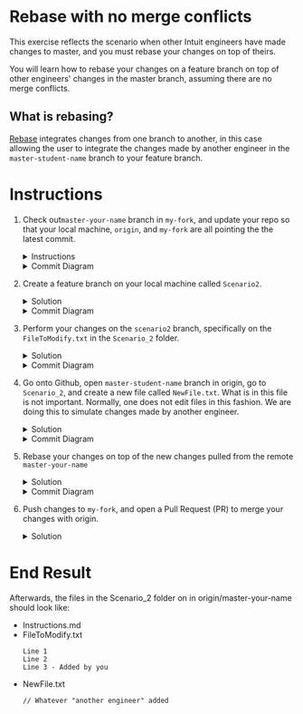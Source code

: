 # Rebase with no merge conflicts 

This exercise reflects the scenario when other Intuit engineers have made changes to master, and you must rebase your changes on top of theirs.

You will learn how to rebase your changes on a feature branch on top of other engineers' changes in the master branch, assuming there are no merge conflicts. 

## What is rebasing?
[Rebase](https://www.git-tower.com/learn/git/glossary/rebase) integrates changes from one branch to another, in this case allowing the user to integrate the changes made by another engineer in the `master-student-name` branch to your feature branch. 

# Instructions
1. Check out`master-your-name` branch in `my-fork`, and update your repo so that your local machine, `origin`, and `my-fork` are all pointing the the latest commit.
    <details>
    <summary>Instructions</summary>

    Ensure all your changes are pushed to Github
    ```console
    $ git stage -A
    $ git commit -m "your message"
    $ git push -u my-fork master 
    ```

    Ensure your local machine contains all changes, and pointers are pointing to the latest commit 
    ```console
    $ git pull 
    ```

    Ensure that `(HEAD -> master-your-name)`, and `(origin/master-your-name, origin/HEAD)` are pointing to the latest commit, and `(my-fork/master)` contains the latest changes. 
    ```console
    $ git log
    ```
    </details>

    <details>
    <summary>Commit Diagram</summary>

    The local repo, `my-fork` and `origin` all point to the the existing content in the repo.

    ```
    Our local repo
    
    A---B master-your-name


    Remote my-fork:

    A---B master-your-name
    
    
    Remote origin:

    A---B master-your-name
    ```
    </details>
1. Create a feature branch on your local machine called `Scenario2`.
    <details>
    <summary>Solution</summary>
    
    ```console
    $ git checkout -b scenario2
    ```
    </details>

    <details>
    <summary>Commit Diagram</summary>

    ```
    Our local repo:
    
    A---B master-your-name, scenario2


    Remote my-fork:
    
    A---B master-your-name
    

    Remote origin:
    
    A---B master-your-name
    ```
    </details>
1. Perform your changes on the `scenario2` branch, specifically on the  `FileToModify.txt` in the `Scenario_2` folder. 
    <details>
    <summary>Solution</summary>
    
    1. Add a Line 3 to `FileToModify.txt`
        ```
        Line 1 
        Line 2
        Line 3 - Added by you 
        ```
    1. Stage and commit your changes 
        ```console
        $ git stage -A
        $ git commit -m "your message"
        ```
    </details>

    <details>
    <summary>Commit Diagram</summary>

    ```
    Our local repo:
    
      D scenario2
     /
    A---B master-your-name
    

    Remote my-fork:
    
    A---B master-your-name
    

    Remote origin:
    
    A---B master-your-name
    ```
    </details>
1. Go onto Github, open `master-student-name` branch in origin, go to `Scenario_2`, and create a new file called `NewFile.txt`. What is in this file is not important.  Normally, one does not edit files in this fashion.  We are doing this to simulate changes made by another engineer.

    <details>
    <summary>Solution</summary>

    1. On the "Code" page of your `master-student-name` branch in origin, click "Create new file".
    1. Name your file `NewFile.txt` and add some text.
    1. Click "Commit changes" 
    </details>

    <details>
    <summary>Commit Diagram</summary>

    ```
    Our local repo:
    
      D scenario2
     /
    A---B master-your-name
    

    Remote my-fork:
    
    A---B master-your-name
    

    Remote origin:
    
      C another-engineer
     /
    A---B master-your-name
    ```
    </details>
1. Rebase your changes on top of the new changes pulled from the remote `master-your-name`
    <details>
    <summary>Solution</summary>
    
    1. Update `master-your-name` with the latest changes from Git
        ```console
        $ git checkout master-your-name
        $ git pull
        $ git checkout scenario2
        ```
    1. Rebase your changes on top of the new changes made by another engineer in master-your-name
        ```console
        $ git rebase master
        ```
    1. Check that your changes are on top of the changes imported from `master-your-name` with
        ```console
        $ git log
        ```
    </details>

    <details>
    <summary>Commit Diagram</summary>

    ```
    Our local repo:
    
    A---B---C---D master-your-name
    

    Remote my-fork:
    
    A---B master-your-name
    

    Remote origin:
    
      C another-engineer
     /
    A---B master-your-name
    ```
    </details>
1. Push changes to `my-fork`, and open a Pull Request (PR) to merge your changes with origin. 
    <details>
    <summary>Solution</summary>
    
    1. Push your changes to Github
        ```console
        $ git push
        ```
        <details>
        <summary>Commit Diagram</summary>

        Our local repo:
        ```
        A---B---C---D master-your-name
        

        Remote my-fork:
        
        A---B---C---D master-your-name
        

        Remote origin:
        
          C another-engineer
         /
        A---B master-your-name
        ```
        </details>
    1. Open a Pull Request on Githunb to merge changes from `my-fork` to `master-your-name` branch in origin. 
        <details>
        <summary>Commit Diagram</summary>

        ```
        our local repo/remote my-fork/remote origin:
        
        A---B---C---D master-your-name
        ```
        </details>
    1. If you run the `git log` command, `(HEAD -> master-your-name)` and `(origin/master-your-name, origin/HEAD)` should point to commit D, and `(my-fork/master)` should point to the last commit you pushed commit to `my-fork`.
    </details>
    
# End Result
Afterwards, the files in the Scenario_2 folder on in origin/master-your-name should look like:

* Instructions.md
* FileToModify.txt
    ```
    Line 1 
    Line 2
    Line 3 - Added by you 
    ```
* NewFile.txt
    ```
    // Whatever "another engineer" added
    ```
